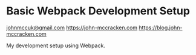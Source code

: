 # Basic Webpack Development Setup

johnmccuk@gmail.com
https://john-mccracken.com
https://blog.john-mccracken.com

My development setup using Webpack.
